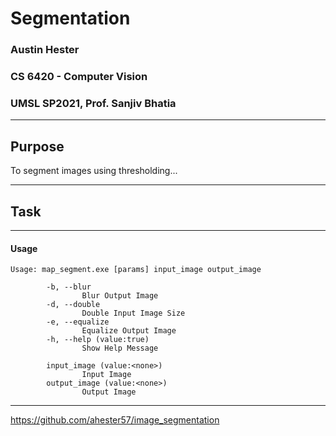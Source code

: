 # Segmentation
### Austin Hester
### CS 6420 - Computer Vision
### UMSL SP2021, Prof. Sanjiv Bhatia

----
## Purpose

To segment images using thresholding...

----

## Task


----

#### Usage

```
Usage: map_segment.exe [params] input_image output_image

        -b, --blur
                Blur Output Image
        -d, --double
                Double Input Image Size
        -e, --equalize
                Equalize Output Image
        -h, --help (value:true)
                Show Help Message

        input_image (value:<none>)
                Input Image
        output_image (value:<none>)
                Output Image

```

----

https://github.com/ahester57/image_segmentation
